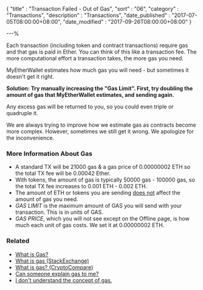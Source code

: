 {
"title"       : "Transaction Failed - Out of Gas",
"sort"        : "06",
"category"    : "Transactions",
"description" : "Transactions",
"date_published" : "2017-07-05T08:00:00+08:00",
"date_modified"  : "2017-09-26T08:00:00+08:00"
}

---%

<p id="tfoog_p1">
  Each transaction (including token and contract transactions) require gas and that gas is paid in Ether. You can think of this like a transaction fee. The more computational effort a transaction takes, the more gas you need.
</p>

<p id="tfoog_p2">
  MyEtherWallet estimates how much gas you will need - but sometimes it doesn't get it right.
</p>

<b id="tfoog_b">
  Solution: Try manually increasing the "Gas Limit". First, try doubling the amount of gas that MyEtherWallet estimates, and sending again.
</b>

<p id="tfoog_p3">
  Any excess gas will be returned to you, so you could even triple or quadruple it.
</p>

<p id="tfoog_p4">
  We are always trying to improve how we estimate gas as contracts become more complex. However, sometimes we still get it wrong. We apologize for the inconvenience.
</p>

### More Information About Gas

<ul>
  <li id="tfoog_miag_l1">
    A standard TX will be 21000 gas & a gas price of 0.00000002 ETH so the total TX fee will be 0.00042 Ether.
  </li>
  <li id="tfoog_miag_l2">
    With tokens, the amount of gas is typically 50000 gas - 100000 gas, so the total TX fee increases to 0.001 ETH - 0.002 ETH.
  </li>
  <li id="tfoog_miag_l3">
    The amount of ETH or tokens you are sending <span style="text-decoration: underline;">does not</span> affect the amount of gas you need.
  </li>
  <li id="tfoog_miag_l4">
    <em>GAS LIMIT</em> is the maximum amount of GAS you will send with your transaction. This is in units of GAS.
  </li>
  <li id="tfoog_miag_l5">
    <em>GAS PRICE</em>, which you will not see except on the Offline page, is how much each unit of gas costs. We set it at 0.00000002 ETH.
  </li>
</ul>

### Related

<ul>
  <li id="tfoog_r_l1">
    <a href="https://kb.myetherwallet.com/gas/what-is-gas-ethereum.html" target="_blank">What is Gas?</a>
  </li>
  <li id="tfoog_r_l2">
    <a href="https://ethereum.stackexchange.com/questions/3/what-is-gas-and-transaction-fee-in-ethereum" target="_blank">What is gas (StackExchange)</a>
  </li>
  <li id="tfoog_r_l3">
    <a href="https://www.cryptocompare.com/coins/guides/what-is-the-gas-in-ethereum/" target="_blank">What is gas? (CryptoCompare)</a>
  </li>
  <li id="tfoog_r_l4">
    <a href="https://www.reddit.com/r/ethereum/comments/271qdz/can_someone_explain_the_concept_of_gas_in_ethereum/" target="_blank">Can someone explain gas to me?</a>
  </li>
  <li id="tfoog_r_l5">
    <a href="https://www.reddit.com/r/ethereum/comments/3fnpr1/can_someone_possibly_explain_the_concept_of/" target="_blank">I don't understand the concept of gas.</a>
  </li>
</ul>
